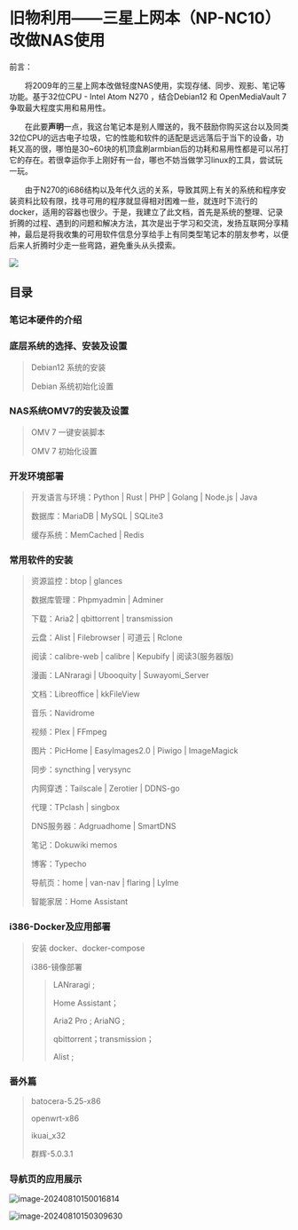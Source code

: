 # 旧物利用——三星上网本（NP-NC10）改做NAS使用
前言：

&emsp;&emsp;将2009年的三星上网本改做轻度NAS使用，实现存储、同步、观影、笔记等功能。基于32位CPU - Intel Atom N270 ，结合Debian12 和 OpenMediaVault 7争取最大程度实用和易用性。

&emsp;&emsp;在此要**声明**一点，我这台笔记本是别人赠送的，我不鼓励你购买这台以及同类32位CPU的远古电子垃圾，它的性能和软件的适配是远远落后于当下的设备，功耗又高的很，哪怕是30~60块的机顶盒刷armbian后的功耗和易用性都是可以吊打它的存在。若很幸运你手上刚好有一台，哪也不妨当做学习linux的工具，尝试玩一玩。

&emsp;&emsp;由于N270的i686结构以及年代久远的关系，导致其网上有关的系统和程序安装资料比较有限，找寻可用的程序就显得相对困难一些，就连时下流行的docker，适用的容器也很少。于是，我建立了此文档，首先是系统的整理、记录折腾的过程、遇到的问题和解决方法，其次是出于学习和交流，发扬互联网分享精神，最后是将我收集的可用软件信息分享给手上有同类型笔记本的朋友参考，以便后来人折腾时少走一些弯路，避免重头从头摸索。

![](https://cdn.jsdelivr.net/gh/GKK2024/Convert-an-NC10-into-a-NAS@main/Images/202408100012009.jpg)
## 目录
### 笔记本硬件的介绍
### 底层系统的选择、安装及设置
> Debian12 系统的安装
>
> Debian 系统初始化设置

### NAS系统OMV7的安装及设置
> OMV 7 一键安装脚本
>
> OMV 7 初始化设置

### 开发环境部署
  > 开发语言与环境：Python | Rust | PHP | Golang | Node.js | Java
  >
  > 数据库：MariaDB | MySQL | SQLite3
  >
  > 缓存系统：MemCached | Redis
### 常用软件的安装
  >资源监控：btop | glances
  >
  >数据库管理：Phpmyadmin | Adminer
  >
  >下载：Aria2 | qbittorrent | transmission
  >
  >云盘：Alist | Filebrowser | 可道云 | Rclone
  >
  >阅读：calibre-web | calibre | Kepubify | 阅读3(服务器版)
  >
  >漫画：LANraragi | Ubooquity | Suwayomi_Server
  >
  >文档：Libreoffice | kkFileView
  >
  >音乐：Navidrome
  >
  >视频：Plex | FFmpeg
  >
  >图片：PicHome | EasyImages2.0 | Piwigo | ImageMagick
  >
  >同步：syncthing | verysync
  >
  >内网穿透：Tailscale | Zerotier | DDNS-go
  >
  >代理：TPclash | singbox
  >
  >DNS服务器：Adgruadhome | SmartDNS
  >
  >笔记：Dokuwiki memos
  >
  >博客：Typecho
  >
  >导航页：home | van-nav | flaring | Lylme
  >
  >智能家居：Home Assistant
### i386-Docker及应用部署
> 安装 docker、docker-compose
>
> i386-镜像部署
>
> > LANraragi ;
> >
> > Home Assistant；
> >
> > Aria2 Pro ; AriaNG ;
> >
> > qbittorrent；transmission；
> >
> > Alist ;

### 番外篇

> batocera-5.25-x86
>
> openwrt-x86
>
> ikuai_x32
>
> 群辉-5.0.3.1



### 导航页的应用展示

![image-20240810150016814](https://cdn.jsdelivr.net/gh/GKK2024/Convert-an-NC10-into-a-NAS@main/Images/202408101500010.png)

![image-20240810150309630](https://cdn.jsdelivr.net/gh/GKK2024/Convert-an-NC10-into-a-NAS@main/Images/202408101503848.png)

